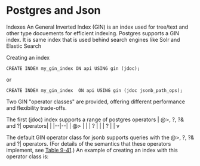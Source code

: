 
# Postgres and Json


Indexes
An General Inverted Index (GIN)  is an index used for tree/text and other type docuements for efficient indexing.  Postgres supports a GIN index. It is same index that is used behind search engines like Solr and Elastic Search

Creating an index 

    CREATE INDEX my_gin_index ON api USING gin (jdoc);
or 

    CREATE INDEX my_gin_index  ON api USING gin (jdoc jsonb_path_ops);


 Two GIN  "operator classes"  are provided, offering different performance and flexibility trade-offs.

The first (jdoc) index supports a range of postgres operators 
| @>,  ?,  ?&  and  ?|  operators|  |
|--|--|
| @> |  |
| ? | | 
| ? | | 
v



The default GIN operator class for  jsonb  supports queries with the  @>,  ?,  ?&  and  ?|  operators. (For details of the semantics that these operators implement, see  [Table 9-41](https://www.postgresql.org/docs/9.4/functions-json.html#FUNCTIONS-JSONB-OP-TABLE).) An example of creating an index with this operator class is:


<!--stackedit_data:
eyJoaXN0b3J5IjpbLTE2ODE0MDgyNjIsLTk2NjkyMTU4N119
-->